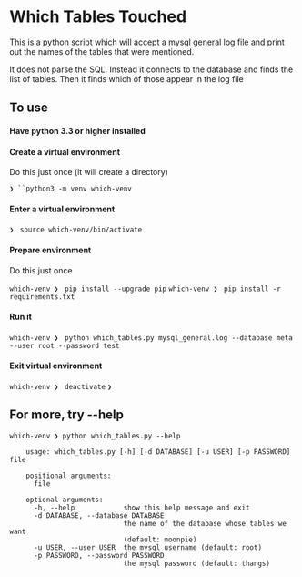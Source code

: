 # Which Tables Touched

This is a python script which will accept a mysql general log file and print out the names of the tables that were mentioned.

It does not parse the SQL.  Instead it connects to the database and finds the list of tables.  Then it finds which of those appear in the log file

## To use

#### Have python 3.3 or higher installed

#### Create a virtual environment
Do this just once (it will create a directory)

`❯ ``python3 -m venv which-venv`

#### Enter a virtual environment

`❯ ` `source which-venv/bin/activate`

#### Prepare environment
Do this just once

`which-venv ❯ ` `pip install --upgrade pip`
`which-venv ❯ ` `pip install -r requirements.txt`

#### Run it

`which-venv ❯ ` `python which_tables.py mysql_general.log --database meta --user root --password test`

#### Exit virtual environment

`which-venv ❯ ` `deactivate`
`❯ `

## For more, try --help

```
which-venv ❯ python which_tables.py --help

    usage: which_tables.py [-h] [-d DATABASE] [-u USER] [-p PASSWORD] file

    positional arguments:
      file

    optional arguments:
      -h, --help            show this help message and exit
      -d DATABASE, --database DATABASE
                            the name of the database whose tables we want
                            (default: moonpie)
      -u USER, --user USER  the mysql username (default: root)
      -p PASSWORD, --password PASSWORD
                            the mysql password (default: thangs)
```
